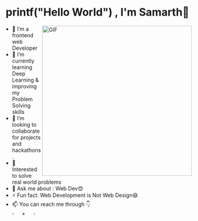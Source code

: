 
<h1 align="center">   printf("Hello World") , I'm Samarth👋</h1>

<img src="display.gif" width="400px" alt="GIF" align="right"> 

- 🔭 I’m a frontend web Developer
- 🌱 I’m currently learning Deep Learning & improving my Problem Solving skills
- 👯 I’m looking to collaboratefor  projects and hackathons.
- 🤔 Interested to solve real world problems
- 💬 Ask me about : Web Dev😍 
- ⚡ Fun fact: Web Development is Not Web Design😄
- 📫 You can reach me through 👇 
  <br />[<img src="https://img.icons8.com/color/48/000000/linkedin.png" width="3.5%"/>](https://www.linkedin.com/in/sanskar-gupta-0354b21b7/)  &nbsp;
  [<img src="https://img.icons8.com/fluent/48/000000/instagram-new.png" width="3.5%"/>]()  &nbsp; 
   <a href="mailto:samarthdhawan28@gmail.com"> <img src="https://img.icons8.com/fluent/48/000000/gmail.png" width="3.5%"/>
